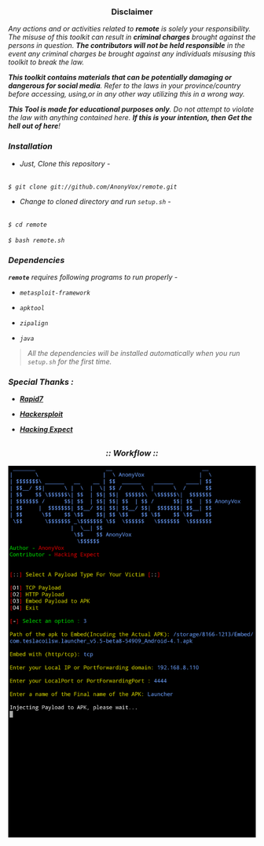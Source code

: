 
<h3><p align="center">Disclaimer</p></h3>

<i>Any actions and or activities related to <b>remote</b> is solely your responsibility. The misuse of this toolkit can result in <b>criminal charges</b> brought against the persons in question. <b>The contributors will not be held responsible</b> in the event any criminal charges be brought against any individuals misusing this toolkit to break the law.

<b>This toolkit contains materials that can be potentially damaging or dangerous for social media</b>. Refer to the laws in your province/country before accessing, using,or in any other way utilizing this in a wrong way.

<b>This Tool is made for educational purposes only</b>. Do not attempt to violate the law with anything contained here. <b>If this is your intention, then Get the hell out of here</b>!

  

### Installation

- Just, Clone this repository -

```

$ git clone git://github.com/AnonyVox/remote.git

```

- Change to cloned directory and run `setup.sh` -

```

$ cd remote

$ bash remote.sh

```
  
  
### Dependencies

**`remote`** requires following programs to run properly - 

- `metasploit-framework`

- `apktool`

- `zipalign`

- `java`

> All the dependencies will be installed automatically when you run `setup.sh` for the first time.  
  
  
  
### Special Thanks :

- [**Rapid7**](https://github.com/rapid7)

- [**Hackersploit**](https://github.com/AlexisAhmed)

- [**Hacking Expect**](https://github.com/hackerexpect)

 ##

<h3 align="center">

:: Workflow ::

</h3>

<p align="center">

<img src="https://github.com/AnonyVox/remote/blob/main/tool1.png"/>

</p>






















